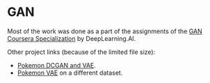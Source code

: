 # GAN
Most of the work was done as a part of the assignments of the [GAN Coursera Specialization](https://www.coursera.org/specializations/generative-adversarial-networks-gans) by DeepLearning.AI.

Other project links (because of the limited file size):
- [Pokemon DCGAN and VAE](https://www.kaggle.com/yuewangpl/poke-dcgan).
- [Pokemon VAE](https://www.kaggle.com/yuewangpl/poke-vae) on a different dataset.
